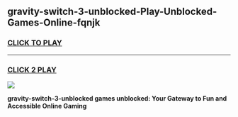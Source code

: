 
## gravity-switch-3-unblocked-Play-Unblocked-Games-Online-fqnjk
<h3>
<a href="https://premium76.site?title=gravity-switch-3-unblocked&ref=25A">CLICK TO PLAY</a></h3>
<hr>

<h3>
<a href="https://premium76.site?title=gravity-switch-3-unblocked&ref=25A">CLICK 2 PLAY</a>
  
</h3>

<a href="https://premium76.site?title=gravity-switch-3-unblocked&ref=25A"><img src="https://clearcache.store/games.png"></a>


**gravity-switch-3-unblocked games unblocked: Your Gateway to Fun and Accessible Online Gaming**
